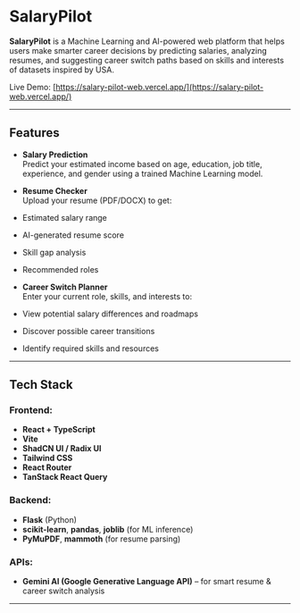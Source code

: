 #  SalaryPilot

**SalaryPilot** is a Machine Learning and AI-powered web platform that helps users make smarter career decisions by predicting salaries, analyzing resumes, and suggesting career switch paths based on skills and interests of datasets inspired by USA.

Live Demo: [https://salary-pilot-web.vercel.app/](https://salary-pilot-web.vercel.app/)

---

##  Features

-  **Salary Prediction**  
  Predict your estimated income based on age, education, job title, experience, and gender using a trained Machine Learning model.

-  **Resume Checker**  
  Upload your resume (PDF/DOCX) to get:
  - Estimated salary range
  - AI-generated resume score
  - Skill gap analysis
  - Recommended roles
  

-  **Career Switch Planner**  
  Enter your current role, skills, and interests to:
  - View potential salary differences and roadmaps
  - Discover possible career transitions
  - Identify required skills and resources
  

---

##  Tech Stack

### Frontend:
- **React + TypeScript**
- **Vite**
- **ShadCN UI / Radix UI**
- **Tailwind CSS**
- **React Router**
- **TanStack React Query**

### Backend:
- **Flask** (Python)
- **scikit-learn**, **pandas**, **joblib** (for ML inference)
- **PyMuPDF**, **mammoth** (for resume parsing)

### APIs:
- **Gemini AI (Google Generative Language API)** – for smart resume & career switch analysis

---


